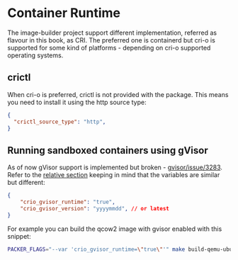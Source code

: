 # Container Runtime

The image-builder project support different implementation, referred as flavour in this book, as CRI. The preferred one is containerd but cri-o is supported for some kind of platforms - depending on cri-o supported operating systems.

## crictl

When cri-o is preferred, crictl is not provided with the package. This means you need to install it using the http source type:

```json
{
  "crictl_source_type": "http",
}
```

## Running sandboxed containers using gVisor

As of now gVisor support is implemented but broken - [gvisor/issue/3283](https://github.com/google/gvisor/issues/3283). Refer to the [relative section](./customizing-containerd.md) keeping in mind that the variables are similar but different:

```json
{
    "crio_gvisor_runtime": "true",
    "crio_gvisor_version": "yyyymmdd", // or latest
}
```

For example you can build the qcow2 image with gvisor enabled with this snippet:

```sh
PACKER_FLAGS="--var 'crio_gvisor_runtime=\"true\"'" make build-qemu-ubuntu-2204-crio
```